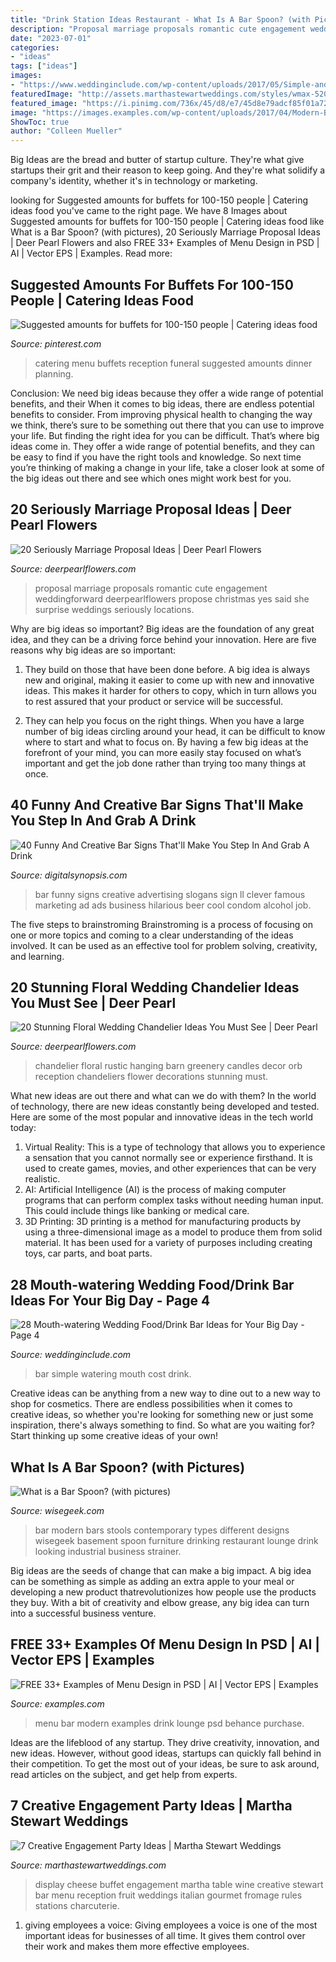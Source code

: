 ```yaml
---
title: "Drink Station Ideas Restaurant - What Is A Bar Spoon? (with Pictures)"
description: "Proposal marriage proposals romantic cute engagement weddingforward deerpearlflowers propose christmas yes said she surprise weddings seriously locations"
date: "2023-07-01"
categories:
- "ideas"
tags: ["ideas"]
images:
- "https://www.weddinginclude.com/wp-content/uploads/2017/05/Simple-and-cost-effective-Wedding-food-station-inspiration.jpg"
featuredImage: "http://assets.marthastewartweddings.com/styles/wmax-520-highdpi/d23/cheese-display-md108850/cheese-display-md108850_vert.jpg?itok=soz2zhOx"
featured_image: "https://i.pinimg.com/736x/45/d8/e7/45d8e79adcf85f01a72cc5f273c14333--sweet--buffets.jpg"
image: "https://images.examples.com/wp-content/uploads/2017/04/Modern-Bar-Menu-Design.jpg"
ShowToc: true
author: "Colleen Mueller"
---
```



Big Ideas are the bread and butter of startup culture. They're what give startups their grit and their reason to keep going. And they're what solidify a company's identity, whether it's in technology or marketing.

	

		
looking for Suggested amounts for buffets for 100-150 people | Catering ideas food you've came to the right page. We have 8 Images about Suggested amounts for buffets for 100-150 people | Catering ideas food like What is a Bar Spoon? (with pictures), 20 Seriously Marriage Proposal Ideas | Deer Pearl Flowers and also FREE 33+ Examples of Menu Design in PSD | AI | Vector EPS | Examples. Read more:
		
    
## Suggested Amounts For Buffets For 100-150 People | Catering Ideas Food

<img loading=lazy src="https://i.pinimg.com/736x/45/d8/e7/45d8e79adcf85f01a72cc5f273c14333--sweet--buffets.jpg" onerror="this.onerror=null;this.src='https://tse4.mm.bing.net/th?id=OIP.BU4Tyz32IjObjPY9_pnZSgHaJ3&amp;pid=15.1';" alt="Suggested amounts for buffets for 100-150 people | Catering ideas food">

_Source: pinterest.com_

>catering menu buffets reception funeral suggested amounts dinner planning. 

	

Conclusion: We need big ideas because they offer a wide range of potential benefits, and their
When it comes to big ideas, there are endless potential benefits to consider. From improving physical health to changing the way we think, there’s sure to be something out there that you can use to improve your life. But finding the right idea for you can be difficult. That’s where big ideas come in. They offer a wide range of potential benefits, and they can be easy to find if you have the right tools and knowledge. So next time you’re thinking of making a change in your life, take a closer look at some of the big ideas out there and see which ones might work best for you.

    
## 20 Seriously Marriage Proposal Ideas | Deer Pearl Flowers

<img loading=lazy src="http://www.deerpearlflowers.com/wp-content/uploads/2016/08/Proposal-Locations-Ideas-17.jpg" onerror="this.onerror=null;this.src='https://tse1.mm.bing.net/th?id=OIP.3A58rTZj6vvnOkJoAuNmfQHaLH&amp;pid=15.1';" alt="20 Seriously Marriage Proposal Ideas | Deer Pearl Flowers">

_Source: deerpearlflowers.com_

>proposal marriage proposals romantic cute engagement weddingforward deerpearlflowers propose christmas yes said she surprise weddings seriously locations. 

	

Why are big ideas so important?
Big ideas are the foundation of any great idea, and they can be a driving force behind your innovation. Here are five reasons why big ideas are so important:
1. They build on those that have been done before. A big idea is always new and original, making it easier to come up with new and innovative ideas. This makes it harder for others to copy, which in turn allows you to rest assured that your product or service will be successful.

2. They can help you focus on the right things. When you have a large number of big ideas circling around your head, it can be difficult to know where to start and what to focus on. By having a few big ideas at the forefront of your mind, you can more easily stay focused on what’s important and get the job done rather than trying too many things at once.

    
## 40 Funny And Creative Bar Signs That&#039;ll Make You Step In And Grab A Drink

<img loading=lazy src="http://digitalsynopsis.com/wp-content/uploads/2015/02/funny-creative-bar-signs.jpg" onerror="this.onerror=null;this.src='https://tse3.mm.bing.net/th?id=OIP.25i4snXxxM8xE-4L6fScNgHaD8&amp;pid=15.1';" alt="40 Funny And Creative Bar Signs That&#039;ll Make You Step In And Grab A Drink">

_Source: digitalsynopsis.com_

>bar funny signs creative advertising slogans sign ll clever famous marketing ad ads business hilarious beer cool condom alcohol job. 

	

The five steps to brainstroming
Brainstroming is a process of focusing on one or more topics and coming to a clear understanding of the ideas involved. It can be used as an effective tool for problem solving, creativity, and learning.

    
## 20 Stunning Floral Wedding Chandelier Ideas You Must See | Deer Pearl

<img loading=lazy src="http://www.deerpearlflowers.com/wp-content/uploads/2018/05/rustic-floral-and-greenery-wedding-chandelier.jpg" onerror="this.onerror=null;this.src='https://tse3.mm.bing.net/th?id=OIP.v7kLaMYgTgR-ZV422kfBUwHaLG&amp;pid=15.1';" alt="20 Stunning Floral Wedding Chandelier Ideas You Must See | Deer Pearl">

_Source: deerpearlflowers.com_

>chandelier floral rustic hanging barn greenery candles decor orb reception chandeliers flower decorations stunning must. 

	

What new ideas are out there and what can we do with them?
In the world of technology, there are new ideas constantly being developed and tested. Here are some of the most popular and innovative ideas in the tech world today: 
1. Virtual Reality: This is a type of technology that allows you to experience a sensation that you cannot normally see or experience firsthand. It is used to create games, movies, and other experiences that can be very realistic. 
2. AI: Artificial Intelligence (AI) is the process of making computer programs that can perform complex tasks without needing human input. This could include things like banking or medical care. 
3. 3D Printing: 3D printing is a method for manufacturing products by using a three-dimensional image as a model to produce them from solid material. It has been used for a variety of purposes including creating toys, car parts, and boat parts.

    
## 28 Mouth-watering Wedding Food/Drink Bar Ideas For Your Big Day - Page 4

<img loading=lazy src="https://www.weddinginclude.com/wp-content/uploads/2017/05/Simple-and-cost-effective-Wedding-food-station-inspiration.jpg" onerror="this.onerror=null;this.src='https://tse3.mm.bing.net/th?id=OIP.GdJQ3kmJ8aiL1Dx_qcLf9AHaLG&amp;pid=15.1';" alt="28 Mouth-watering Wedding Food/Drink Bar Ideas for Your Big Day - Page 4">

_Source: weddinginclude.com_

>bar simple watering mouth cost drink. 

	

Creative ideas can be anything from a new way to dine out to a new way to shop for cosmetics. There are endless possibilities when it comes to creative ideas, so whether you're looking for something new or just some inspiration, there's always something to find. So what are you waiting for? Start thinking up some creative ideas of your own!

    
## What Is A Bar Spoon? (with Pictures)

<img loading=lazy src="https://images.wisegeek.com/modern-bar.jpg" onerror="this.onerror=null;this.src='https://tse2.mm.bing.net/th?id=OIP.uiY9253YbvLpAfrqICe0cwHaE6&amp;pid=15.1';" alt="What is a Bar Spoon? (with pictures)">

_Source: wisegeek.com_

>bar modern bars stools contemporary types different designs wisegeek basement spoon furniture drinking restaurant lounge drink looking industrial business strainer. 

	

Big ideas are the seeds of change that can make a big impact. A big idea can be something as simple as adding an extra apple to your meal or developing a new product thatrevolutionizes how people use the products they buy. With a bit of creativity and elbow grease, any big idea can turn into a successful business venture.

    
## FREE 33+ Examples Of Menu Design In PSD | AI | Vector EPS | Examples

<img loading=lazy src="https://images.examples.com/wp-content/uploads/2017/04/Modern-Bar-Menu-Design.jpg" onerror="this.onerror=null;this.src='https://tse2.mm.bing.net/th?id=OIP.psIJGYBKgmVfqjmvZ_TF5AHaHw&amp;pid=15.1';" alt="FREE 33+ Examples of Menu Design in PSD | AI | Vector EPS | Examples">

_Source: examples.com_

>menu bar modern examples drink lounge psd behance purchase. 

	

Ideas are the lifeblood of any startup. They drive creativity, innovation, and new ideas. However, without good ideas, startups can quickly fall behind in their competition. To get the most out of your ideas, be sure to ask around, read articles on the subject, and get help from experts.

    
## 7 Creative Engagement Party Ideas | Martha Stewart Weddings

<img loading=lazy src="http://assets.marthastewartweddings.com/styles/wmax-520-highdpi/d23/cheese-display-md108850/cheese-display-md108850_vert.jpg?itok=soz2zhOx" onerror="this.onerror=null;this.src='https://tse1.mm.bing.net/th?id=OIP.qo1LuBW95Kd5_BY7EA-iwQHaJQ&amp;pid=15.1';" alt="7 Creative Engagement Party Ideas | Martha Stewart Weddings">

_Source: marthastewartweddings.com_

>display cheese buffet engagement martha table wine creative stewart bar menu reception fruit weddings italian gourmet fromage rules stations charcuterie. 

	

1. giving employees a voice: Giving employees a voice is one of the most important ideas for businesses of all time. It gives them control over their work and makes them more effective employees.


